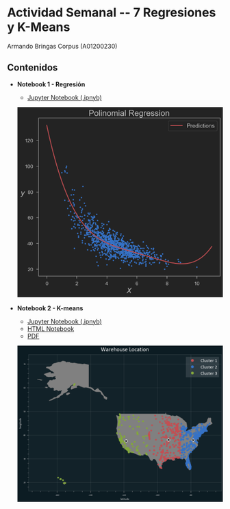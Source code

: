 # Actividad Semanal -- 7 Regresiones y K-Means

Armando Bringas Corpus (A01200230)

## Contenidos

* **Notebook 1 - Regresión**
  * [Jupyter Notebook (.ipnyb)](TecMty_kmeans_target.ipynb)

  ![Notebook 2](./img/notebook1.png)

* **Notebook 2 - K-means**
  * [Jupyter Notebook (.ipnyb)](TecMty_kmeans_target.ipynb)
  * [HTML Notebook](TecMty_kmeans_target.html)
  * [PDF](TecMty_kmeans_target.pdf)

  ![Notebook 2](./img/notebook2.png)
